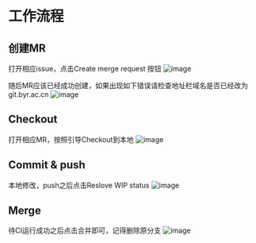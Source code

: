 # 工作流程
## 创建MR
打开相应issue，点击Create merge request 按钮
![image](/uploads/d1e7a5fc1433ac654ec1641fa9cef364/image.png)

随后MR应该已经成功创建，如果出现如下错误请检查地址栏域名是否已经改为git.byr.ac.cn
![image](/uploads/9ed6ed9a2d6864109addc7c34a6ce079/image.png)

## Checkout
打开相应MR，按照引导Checkout到本地
![image](/uploads/1aa2c7f13cd5d86946bfd98f939047e1/image.png)

## Commit & push
本地修改，push之后点击Reslove WIP status
![image](/uploads/85a908579e8722c8c680da6f6782fb11/image.png)

## Merge
待CI运行成功之后点击合并即可，记得删除原分支
![image](/uploads/9b619533e151c49b85d4e4818624bfe8/image.png)